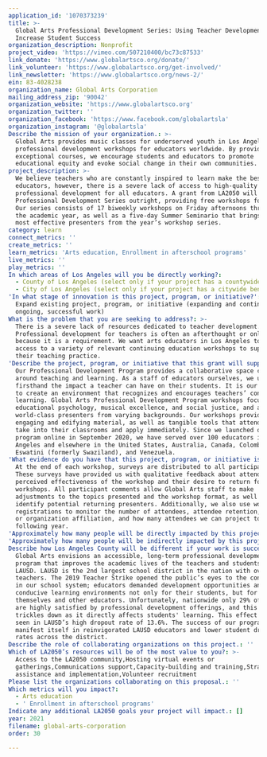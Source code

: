 ```yaml
---
application_id: '1070373239'
title: >-
  Global Arts Professional Development Series: Using Teacher Development to
  Increase Student Success
organization_description: Nonprofit
project_video: 'https://vimeo.com/507210400/bc73c87533'
link_donate: 'https://www.globalartsco.org/donate/'
link_volunteer: 'https://www.globalartsco.org/get-involved/'
link_newsletter: 'https://www.globalartsco.org/news-2/'
ein: 83-4028238
organization_name: Global Arts Corporation
mailing_address_zip: '90042'
organization_website: 'https://www.globalartsco.org'
organization_twitter: ''
organization_facebook: 'https://www.facebook.com/globalartsla'
organization_instagram: '@globalartsla'
Describe the mission of your organization.: >-
  Global Arts provides music classes for underserved youth in Los Angeles and
  professional development workshops for educators worldwide. By providing
  exceptional courses, we encourage students and educators to promote
  educational equity and evoke social change in their own communities.
project_description: >-
  We believe teachers who are constantly inspired to learn make the best
  educators, however, there is a severe lack of access to high-quality
  professional development for all educators. A grant from LA2050 will fund our
  Professional Development Series outright, providing free workshops for all.
  Our series consists of 17 biweekly workshops on Friday afternoons throughout
  the academic year, as well as a five-day Summer Seminario that brings back our
  most effective presenters from the year’s workshop series.
category: learn
connect_metrics: ''
create_metrics: ''
learn_metrics: 'Arts education, Enrollment in afterschool programs'
live_metrics: ''
play_metrics: ''
In which areas of Los Angeles will you be directly working?:
  - County of Los Angeles (select only if your project has a countywide benefit)
  - City of Los Angeles (select only if your project has a citywide benefit)
'In what stage of innovation is this project, program, or initiative?': >-
  Expand existing project, program, or initiative (expanding and continuing
  ongoing, successful work)
What is the problem that you are seeking to address?: >-
  There is a severe lack of resources dedicated to teacher development.
  Professional development for teachers is often an afterthought or only offered
  because it is a requirement. We want arts educators in Los Angeles to have
  access to a variety of relevant continuing education workshops to support
  their teaching practice.
'Describe the project, program, or initiative that this grant will support to address the problem identified.': >-
  Our Professional Development Program provides a collaborative space centered
  around teaching and learning. As a staff of educators ourselves, we understand
  firsthand the impact a teacher can have on their students. It is our objective
  to create an environment that recognizes and encourages teachers’ continual
  learning. Global Arts Professional Development Program workshops focus on
  educational psychology, musical excellence, and social justice, and are led by
  world-class presenters from varying backgrounds. Our workshops provide
  engaging and edifying material, as well as tangible tools that attendees can
  take into their classrooms and apply immediately. Since we launched our
  program online in September 2020, we have served over 100 educators in Los
  Angeles and elsewhere in the United States, Australia, Canada, Colombia,
  Eswatini (formerly Swaziland), and Venezuela.
'What evidence do you have that this project, program, or initiative is or will be successful, and how will you define and measure success?': >-
  At the end of each workshop, surveys are distributed to all participants.
  These surveys have provided us with qualitative feedback about attendees’
  perceived effectiveness of the workshop and their desire to return for future
  workshops. All participant comments allow Global Arts staff to make
  adjustments to the topics presented and the workshop format, as well as to
  identify potential returning presenters. Additionally, we also use workshop
  registrations to monitor the number of attendees, attendee retention, school
  or organization affiliation, and how many attendees we can project to see the
  following year.
'Approximately how many people will be directly impacted by this project, program, or initiative?': '500'
'Approximately how many people will be indirectly impacted by this project, program, or initiative?': '100000'
Describe how Los Angeles County will be different if your work is successful.: >-
  Global Arts envisions an accessible, long-term professional development
  program that improves the academic lives of the teachers and students of
  LAUSD. LAUSD is the 2nd largest school district in the nation with over 35,000
  teachers. The 2019 Teacher Strike opened the public’s eyes to the conditions
  in our school system; educators demanded development opportunities and
  conducive learning environments not only for their students, but for
  themselves and other educators. Unfortunately, nationwide only 29% of teachers
  are highly satisfied by professional development offerings, and this concern
  trickles down as it directly affects students' learning. This effect can be
  seen in LAUSD’s high dropout rate of 13.6%. The success of our program will
  manifest itself in reinvigorated LAUSD educators and lower student dropout
  rates across the district.
Describe the role of collaborating organizations on this project.: ''
Which of LA2050’s resources will be of the most value to you?: >-
  Access to the LA2050 community,Hosting virtual events or
  gatherings,Communications support,Capacity-building and training,Strategy
  assistance and implementation,Volunteer recruitment
Please list the organizations collaborating on this proposal.: ''
Which metrics will you impact?:
  - Arts education
  - ' Enrollment in afterschool programs'
Indicate any additional LA2050 goals your project will impact.: []
year: 2021
filename: global-arts-corporation
order: 30

---
```

